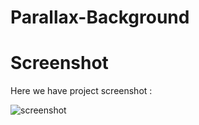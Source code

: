 # Parallax-Background


# Screenshot
Here we have project screenshot :

![screenshot](screenshot.png)